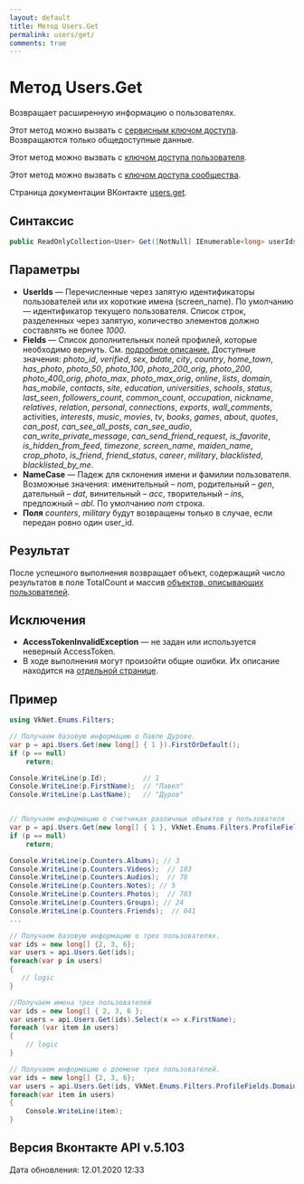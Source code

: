 ```yaml
---
layout: default
title: Метод Users.Get
permalink: users/get/
comments: true
---
```

# Метод Users.Get
Возвращает расширенную информацию о пользователях.

Этот метод можно вызвать с [сервисным ключом доступа](https://vk.com/dev/access_token?f=3.%20Сервисный%20ключ%20доступа). Возвращаются только общедоступные данные.

Этот метод можно вызвать с [ключом доступа пользователя](https://vk.com/dev/access_token). 

Этот метод можно вызвать с [ключом доступа сообщества](https://vk.com/dev/access_token).

Страница документации ВКонтакте [users.get](https://vk.com/dev/users.get).

## Синтаксис
``` csharp
public ReadOnlyCollection<User> Get([NotNull] IEnumerable<long> userIds, ProfileFields fields = null, NameCase nameCase = null)
```

## Параметры
+ **UserIds** — Перечисленные через запятую идентификаторы пользователей или их короткие имена (screen_name). По умолчанию — идентификатор текущего пользователя. Список строк, разделенных через запятую, количество элементов должно составлять не более *1000*.
+ **Fields** — Список дополнительных полей профилей, которые необходимо вернуть. См. [подробное описание.](https://vk.com/dev/objects/user) Доступные значения: *photo_id*, *verified*, *sex*, *bdate*, *city*, *country*, *home_town*, *has_photo*, *photo_50*, *photo_100*, *photo_200_orig*, *photo_200*, *photo_400_orig*, *photo_max*, *photo_max_orig*, *online*, *lists*, *domain*, *has_mobile*, *contacts*, *site*, *education*, *universities*, *schools*, *status*, *last_seen*, *followers_count*, *common_count*, *occupation*, *nickname*, *relatives*, *relation*, *personal*, *connections*, *exports*, *wall_comments*, activities, *interests*, *music*, *movies*, *tv*, *books*, *games*, *about*, *quotes*, *can_post*, *can_see_all_posts*, *can_see_audio*, *can_write_private_message*, *can_send_friend_request*, *is_favorite*, *is_hidden_from_feed*, *timezone*, *screen_name*, *maiden_name*, *crop_photo*, *is_friend*, *friend_status*, *career*, *military*, *blacklisted*, *blacklisted_by_me*.
+ **NameCase** — Падеж для склонения имени и фамилии пользователя. Возможные значения: именительный – *nom*, родительный – *gen*, дательный – *dat*, винительный – *acc*, творительный – *ins*, предложный – *abl*. По умолчанию *nom* строка.
+ **Поля** *counters*, *military* будут возвращены только в случае, если передан ровно один user_id.

## Результат
После успешного выполнения возвращает объект, содержащий число результатов в поле TotalCount и массив [объектов, описывающих пользователей](https://vk.com/dev/objects/user).

## Исключения
+ **AccessTokenInvalidException** — не задан или используется неверный AccessToken.
+ В ходе выполнения могут произойти общие ошибки. Их описание находится на [отдельной странице](https://vk.com/dev/errors).

## Пример
```csharp
using VkNet.Enums.Filters;

// Получаем базовую информацию о Павле Дурове.
var p = api.Users.Get(new long[] { 1 }).FirstOrDefault();
if (p == null)
    return;

Console.WriteLine(p.Id);         // 1
Console.WriteLine(p.FirstName);  // "Павел"
Console.WriteLine(p.LastName);   // "Дуров"


// Получаем информацию о счетчиках различных объектов у пользователя
var p = api.Users.Get(new long[] { 1 }, VkNet.Enums.Filters.ProfileFields.Counters).FirstOrDefault();
if (p == null)
    return;

Console.WriteLine(p.Counters.Albums); // 3
Console.WriteLine(p.Counters.Videos);  // 183
Console.WriteLine(p.Counters.Audios);  // 78
Console.WriteLine(p.Counters.Notes); // 5
Console.WriteLine(p.Counters.Photos);  // 783
Console.WriteLine(p.Counters.Groups); // 24
Console.WriteLine(p.Counters.Friends);  // 641
...

// Получаем базовую информацию о трех пользователях.
var ids = new long[] {2, 3, 6};
var users = api.Users.Get(ids);
foreach(var p in users)
{
   // logic
}

//Получаем имена трех пользователей
var ids = new long[] { 2, 3, 6 };
var users = api.Users.Get(ids).Select(x => x.FirstName);
foreach (var item in users)
{
    // logic
}

// Получаем информацию о доемене трех пользователей.
var ids = new long[] {2, 3, 6};
var users = api.Users.Get(ids, VkNet.Enums.Filters.ProfileFields.Domain).Select(x => x.Domain);
foreach(var item in users)
{
    Console.WriteLine(item);
}
```

## Версия Вконтакте API v.5.103
Дата обновления: 12.01.2020 12:33
